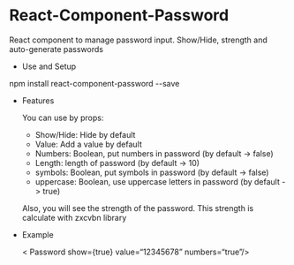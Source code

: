 # React-Component-Password
React component to manage password input. Show/Hide, strength and auto-generate passwords

- Use and Setup

npm install react-component-password --save

- Features

  You can use by props:
    - Show/Hide: Hide by default
    - Value: Add a value by default
    - Numbers: Boolean, put numbers in password (by default -> false)
    - Length: length of password (by default -> 10)
    - symbols: Boolean, put symbols in password (by default -> false)
    - uppercase: Boolean, use uppercase letters in password (by default -> true)

  Also, you will see the strength of the password. This strength is calculate with zxcvbn library  

- Example

  < Password show={true} value=“12345678” numbers=“true”/>
